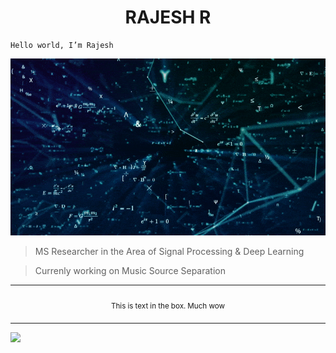 
<h1 align="center">RAJESH R</h1>

```
Hello world, I’m Rajesh
```
<p align="center">
  <img  src="https://github.com/its-rajesh/its-rajesh/blob/main/math2.gif">
</p>

> MS Researcher in the Area of Signal Processing & Deep Learning

> Currenly working on Music Source Separation

<div align="center">
<table>
<tbody>
<td align="center">
<img width="1800" height="0"><br>
<sub>This is text in the box. Much wow</sub><br>
<img width="1800" height="0">
</td>
</tbody>
</table>
</div>


![](https://komarev.com/ghpvc/?username=its-rajesh&color=red&style=for-the-badge&label=VIEWERS+COUNT)


<!---
its-rajesh/its-rajesh is a ✨ special ✨ repository because its `README.md` (this file) appears on your GitHub profile.
You can click the Preview link to take a look at your changes.
--->

